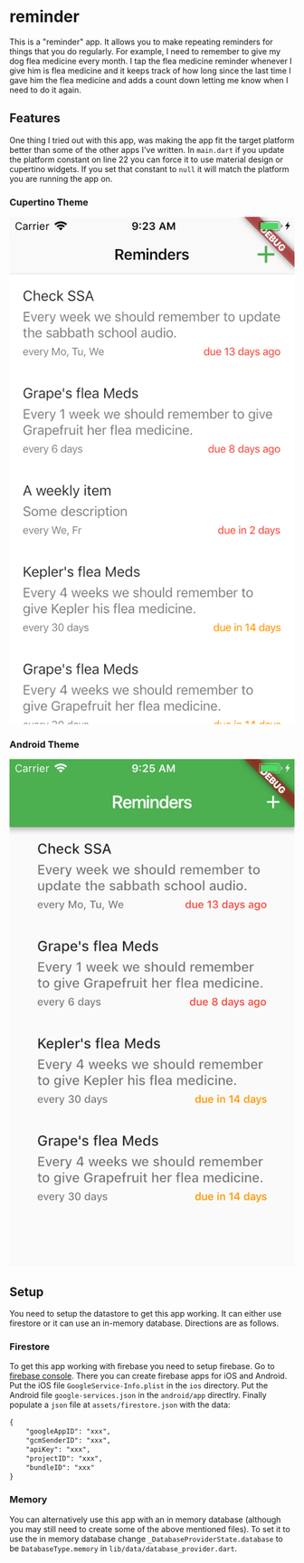 # reminder

This is a "reminder" app. It allows you to make repeating reminders for things 
that you do regularly. For example, I need to remember to give my dog flea 
medicine every month. I tap the flea medicine reminder whenever I give him is 
flea medicine and it keeps track of how long since the last time I gave him 
the flea medicine and adds a count down letting me know when I need to do it 
again.

## Features

One thing I tried out with this app, was making the app fit the target platform
better than some of the other apps I've written. In `main.dart` if you update the
platform constant on line 22 you can force it to use material design or cupertino
widgets. If you set that constant to `null` it will match the platform you are 
running the app on.

### Cupertino Theme
![Cupertino Theme](screenshots/cupertino.png?raw=True)

### Android Theme
![Android Theme](screenshots/android.png?raw=True)

## Setup

You need to setup the datastore to get this app working. It can either
use firestore or it can use an in-memory database. Directions are as
follows.

### Firestore
To get this app working with firebase you need to setup firebase. Go to [firebase console](https://console.firebase.google.com/). There you can create firebase apps for iOS and Android. Put the iOS file `GoogleService-Info.plist` in the `ios` directory. Put the Android file `google-services.json` in the `android/app` directlry. Finally populate a `json` file at `assets/firestore.json` with the data:
```
{
    "googleAppID": "xxx",
    "gcmSenderID": "xxx",
    "apiKey": "xxx",
    "projectID": "xxx",
    "bundleID": "xxx"
}
```

### Memory
You can alternatively use this app with an in memory database (although you may still need to create some of the above mentioned files). To set it to use the in memory database change `_DatabaseProviderState.database` to be `DatabaseType.memory` in `lib/data/database_provider.dart`.